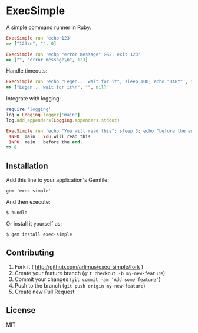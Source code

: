 # ExecSimple

A simple command runner in Ruby.

```ruby
ExecSimple.run 'echo 123'
=> ["123\n", "", 0]
```

```ruby
ExecSimple.run 'echo "error message" >&2; exit 123'
=> ["", "error message\n", 123]
```

Handle timeouts:

```ruby
ExecSimple.run 'echo "Legen... wait for it"; sleep 100; echo "DARY"', timeout: 1
=> ["Legen... wait for it\n", "", nil]
```

Integrate with logging:

```ruby
require 'logging'
log = Logging.logger['main']
log.add_appenders(Logging.appenders.stdout)

ExecSimple.run 'echo "You will read this"; sleep 3; echo "before the end."', log: log
 INFO  main : You will read this
 INFO  main : before the end.
=> 0

```

## Installation

Add this line to your application's Gemfile:

    gem 'exec-simple'

And then execute:

    $ bundle

Or install it yourself as:

    $ gem install exec-simple



## Contributing

1. Fork it ( http://github.com/arlimus/exec-simple/fork )
2. Create your feature branch (`git checkout -b my-new-feature`)
3. Commit your changes (`git commit -am 'Add some feature'`)
4. Push to the branch (`git push origin my-new-feature`)
5. Create new Pull Request


## License

MIT
